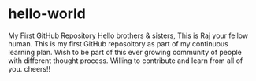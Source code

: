 # hello-world
My First GitHub Repository
Hello brothers & sisters, This is Raj your fellow human. This is my first GitHub reposoitory as part of my continuous learning plan. Wish to be part of this ever growing community of people with different thought process. Willing to contribute and learn from all of you. cheers!!
